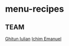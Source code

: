 # menu-recipes

## TEAM

[Ghitun Iulian](https://github.com/qBogdan)
[Ichim Emanuel](https://github.com/ieemy)
